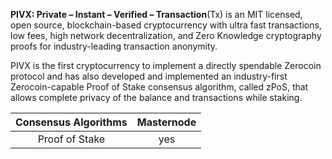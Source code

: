 **PIVX: Private – Instant – Verified – Transaction**(Tx) is an MIT licensed, open source, blockchain-based cryptocurrency with ultra fast transactions, low fees, high network decentralization, and Zero Knowledge cryptography proofs for industry-leading transaction anonymity. 

PIVX is the first cryptocurrency to implement a directly spendable Zerocoin protocol and has also developed and implemented an industry-first Zerocoin-capable Proof of Stake consensus algorithm, called zPoS, that allows complete privacy of the balance and transactions while staking.  
  
Consensus Algorithms | Masternode
:------------: | :-------------:
 Proof of Stake | yes
